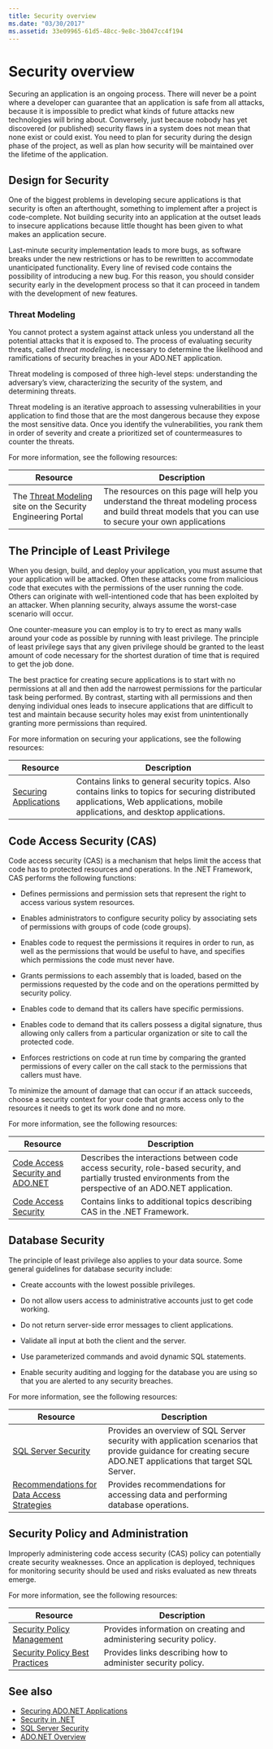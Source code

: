 ```yaml
---
title: Security overview
ms.date: "03/30/2017"
ms.assetid: 33e09965-61d5-48cc-9e8c-3b047cc4f194
---
```

# Security overview

Securing an application is an ongoing process. There will never be a point where a developer can guarantee that an application is safe from all attacks, because it is impossible to predict what kinds of future attacks new technologies will bring about. Conversely, just because nobody has yet discovered (or published) security flaws in a system does not mean that none exist or could exist. You need to plan for security during the design phase of the project, as well as plan how security will be maintained over the lifetime of the application.

## Design for Security
 One of the biggest problems in developing secure applications is that security is often an afterthought, something to implement after a project is code-complete. Not building security into an application at the outset leads to insecure applications because little thought has been given to what makes an application secure.

 Last-minute security implementation leads to more bugs, as software breaks under the new restrictions or has to be rewritten to accommodate unanticipated functionality. Every line of revised code contains the possibility of introducing a new bug. For this reason, you should consider security early in the development process so that it can proceed in tandem with the development of new features.

### Threat Modeling
 You cannot protect a system against attack unless you understand all the potential attacks that it is exposed to. The process of evaluating security threats, called *threat modeling*, is necessary to determine the likelihood and ramifications of security breaches in your ADO.NET application.

 Threat modeling is composed of three high-level steps: understanding the adversary’s view, characterizing the security of the system, and determining threats.

 Threat modeling is an iterative approach to assessing vulnerabilities in your application to find those that are the most dangerous because they expose the most sensitive data. Once you identify the vulnerabilities, you rank them in order of severity and create a prioritized set of countermeasures to counter the threats.

For more information, see the following resources:

|Resource|Description|
|--------------|-----------------|
|The [Threat Modeling](https://www.microsoft.com/securityengineering/sdl/threatmodeling) site on the Security Engineering Portal|The resources on this page will help you understand the threat modeling process and build threat models that you can use to secure your own applications|

## The Principle of Least Privilege
 When you design, build, and deploy your application, you must assume that your application will be attacked. Often these attacks come from malicious code that executes with the permissions of the user running the code. Others can originate with well-intentioned code that has been exploited by an attacker. When planning security, always assume the worst-case scenario will occur.

 One counter-measure you can employ is to try to erect as many walls around your code as possible by running with least privilege. The principle of least privilege says that any given privilege should be granted to the least amount of code necessary for the shortest duration of time that is required to get the job done.

 The best practice for creating secure applications is to start with no permissions at all and then add the narrowest permissions for the particular task being performed. By contrast, starting with all permissions and then denying individual ones leads to insecure applications that are difficult to test and maintain because security holes may exist from unintentionally granting more permissions than required.

For more information on securing your applications, see the following resources:

|Resource|Description|
|--------------|-----------------|
|[Securing Applications](/visualstudio/ide/securing-applications)|Contains links to general security topics. Also contains links to topics for securing distributed applications, Web applications, mobile applications, and desktop applications.|

## Code Access Security (CAS)

Code access security (CAS) is a mechanism that helps limit the access that code has to protected resources and operations. In the .NET Framework, CAS performs the following functions:

- Defines permissions and permission sets that represent the right to access various system resources.

- Enables administrators to configure security policy by associating sets of permissions with groups of code (code groups).

- Enables code to request the permissions it requires in order to run, as well as the permissions that would be useful to have, and specifies which permissions the code must never have.

- Grants permissions to each assembly that is loaded, based on the permissions requested by the code and on the operations permitted by security policy.

- Enables code to demand that its callers have specific permissions.

- Enables code to demand that its callers possess a digital signature, thus allowing only callers from a particular organization or site to call the protected code.

- Enforces restrictions on code at run time by comparing the granted permissions of every caller on the call stack to the permissions that callers must have.

To minimize the amount of damage that can occur if an attack succeeds, choose a security context for your code that grants access only to the resources it needs to get its work done and no more.

For more information, see the following resources:

|Resource|Description|
|--------------|-----------------|
|[Code Access Security and ADO.NET](code-access-security.md)|Describes the interactions between code access security, role-based security, and partially trusted environments from the perspective of an ADO.NET application.|
|[Code Access Security](../../misc/code-access-security.md)|Contains links to additional topics describing CAS in the .NET Framework.|

## Database Security

The principle of least privilege also applies to your data source. Some general guidelines for database security include:

- Create accounts with the lowest possible privileges.

- Do not allow users access to administrative accounts just to get code working.

- Do not return server-side error messages to client applications.

- Validate all input at both the client and the server.

- Use parameterized commands and avoid dynamic SQL statements.

- Enable security auditing and logging for the database you are using so that you are alerted to any security breaches.

For more information, see the following resources:

|Resource|Description|
|--------------|-----------------|
|[SQL Server Security](./sql/sql-server-security.md)|Provides an overview of SQL Server security with application scenarios that provide guidance for creating secure ADO.NET applications that target SQL Server.|
|[Recommendations for Data Access Strategies](https://docs.microsoft.com/previous-versions/visualstudio/visual-studio-2008/8fxztkff(v=vs.90))|Provides recommendations for accessing data and performing database operations.|

## Security Policy and Administration

Improperly administering code access security (CAS) policy can potentially create security weaknesses. Once an application is deployed, techniques for monitoring security should be used and risks evaluated as new threats emerge.

For more information, see the following resources:

|Resource|Description|
|--------------|-----------------|
|[Security Policy Management](https://docs.microsoft.com/previous-versions/dotnet/netframework-4.0/c1k0eed6(v=vs.100))|Provides information on creating and administering security policy.|
|[Security Policy Best Practices](https://docs.microsoft.com/previous-versions/dotnet/netframework-4.0/sa4se9bc(v=vs.100))|Provides links describing how to administer security policy.|

## See also

- [Securing ADO.NET Applications](securing-ado-net-applications.md)
- [Security in .NET](../../../standard/security/index.md)
- [SQL Server Security](./sql/sql-server-security.md)
- [ADO.NET Overview](ado-net-overview.md)

